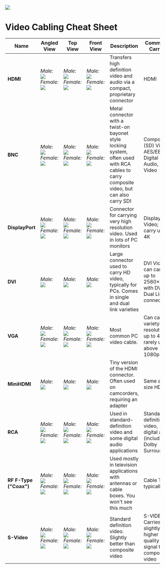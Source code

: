 ![](http://i.imgur.com/emLyJpo.png)

# Video Cabling Cheat Sheet

| Name                   | Angled View                                                                                                                                                                                                                                                       | Top View                                                                                                                                                                                                                                                          | Front View                                                                                                                                                                                                                                                        | Description                                                                                                                               | Commonly Carries                                                     |
|------------------------|-------------------------------------------------------------------------------------------------------------------------------------------------------------------------------------------------------------------------------------------------------------------|-------------------------------------------------------------------------------------------------------------------------------------------------------------------------------------------------------------------------------------------------------------------|-------------------------------------------------------------------------------------------------------------------------------------------------------------------------------------------------------------------------------------------------------------------|-------------------------------------------------------------------------------------------------------------------------------------------|----------------------------------------------------------------------|
| **HDMI**               | *Male:* ![](http://www.cablestogo.com/static/content/common/images/learning/connector-guides/video/115/hdmi-m-a.jpg)  *Female:* ![](http://www.cablestogo.com/static/content/common/images/learning/connector-guides/video/115/hdmi-f-a.jpg)                      | *Male:* ![](http://www.cablestogo.com/static/content/common/images/learning/connector-guides/video/115/hdmi-m-b.jpg)  *Female:* ![](http://www.cablestogo.com/static/content/common/images/learning/connector-guides/video/115/hdmi-f-b.jpg)                      | *Male:* ![](http://www.cablestogo.com/static/content/common/images/learning/connector-guides/video/115/hdmi-m-c.jpg)  *Female:* ![](http://www.cablestogo.com/static/content/common/images/learning/connector-guides/video/115/hdmi-f-c.jpg)                      | Transfers high definition video and audio via a compact, proprietary connector                                                            | HDMI                                                                 |
| **BNC**                | *Male:* ![](http://www.cablestogo.com/static/content/common/images/learning/connector-guides/video/115/bnc-m-a.jpg) *Female:* ![](http://www.cablestogo.com/static/content/common/images/learning/connector-guides/video/115/bnc-f-a.jpg)                         | *Male:* ![](http://www.cablestogo.com/static/content/common/images/learning/connector-guides/video/115/bnc-m-b.jpg) *Female:* ![](http://www.cablestogo.com/static/content/common/images/learning/connector-guides/video/115/bnc-f-b.jpg)                         | *Male:* ![](http://www.cablestogo.com/static/content/common/images/learning/connector-guides/video/115/bnc-m-c.jpg) *Female:* ![](http://www.cablestogo.com/static/content/common/images/learning/connector-guides/video/115/bnc-f-c.jpg)                         | Metal connector with a twist-on bayonet style locking system, often used with RCA cables to carry composite video, but can also carry SDI | Composite (SD) Video, AES/EBU Digital Audio, SDI Video               |
| **DisplayPort**        | *Male:* ![](http://www.cablestogo.com/static/content/common/images/learning/connector-guides/video/115/displayport-m-a.jpg) *Female:* ![](http://www.cablestogo.com/static/content/common/images/learning/connector-guides/digital-video/115/displayport-f-a.jpg) | *Male:* ![](http://www.cablestogo.com/static/content/common/images/learning/connector-guides/video/115/displayport-m-b.jpg) *Female:* ![](http://www.cablestogo.com/static/content/common/images/learning/connector-guides/digital-video/115/displayport-f-b.jpg) | *Male:* ![](http://www.cablestogo.com/static/content/common/images/learning/connector-guides/video/115/displayport-m-c.jpg) *Female:* ![](http://www.cablestogo.com/static/content/common/images/learning/connector-guides/digital-video/115/displayport-f-c.jpg) | Connector for carrying very high resolution video. Used in lots of PC monitors                                                            | DisplayPort Video; can carry up to 4K                                |
| **DVI**                | *Male:* ![](http://www.cablestogo.com/static/content/common/images/learning/connector-guides/video/115/dvi-d-dual-m-a.jpg)                                                                                                                                        | *Male:* ![](http://www.cablestogo.com/static/content/common/images/learning/connector-guides/video/115/dvi-d-dual-m-b.jpg)                                                                                                                                        | *Male:* ![](http://www.cablestogo.com/static/content/common/images/learning/connector-guides/video/115/dvi-d-dual-m-c.jpg)                                                                                                                                        | Large connector used to carry HD video, typically for PCs. Comes in single and dual link varieties                                        | DVI Video; can carry up to 2560×1600 with DVI-Dual Link connector    |
| **VGA**                | *Male:* ![](http://www.cablestogo.com/static/content/common/images/learning/connector-guides/video/115/hd15-m-a.jpg) *Female:* ![](http://www.cablestogo.com/static/content/common/images/learning/connector-guides/video/115/hd15-f-a.jpg)                       | *Male:* ![](http://www.cablestogo.com/static/content/common/images/learning/connector-guides/video/115/hd15-m-b.jpg) *Female:* ![](http://www.cablestogo.com/static/content/common/images/learning/connector-guides/video/115/hd15-f-b.jpg)                       | *Male:* ![](http://www.cablestogo.com/static/content/common/images/learning/connector-guides/video/115/hd15-m-c.jpg) *Female:* ![](http://www.cablestogo.com/static/content/common/images/learning/connector-guides/video/115/hd15-f-c.jpg)                       | Most common PC video cable.                                                                                                               | Can carry a variety of resolutions up to 4K, rarely used above 1080p |
| **MiniHDMI**           | *Male:* ![](http://www.cablestogo.com/static/content/common/images/learning/connector-guides/video/115/hdmi-mini-m-a.jpg)                                                                                                                                         | *Male:* ![](http://www.cablestogo.com/static/content/common/images/learning/connector-guides/video/115/hdmi-mini-m-b.jpg)                                                                                                                                         | *Male:* ![](http://www.cablestogo.com/static/content/common/images/learning/connector-guides/video/115/hdmi-mini-m-c.jpg)                                                                                                                                         | Tiny version of the HDMI connector. Often used on camcorders, requiring an adapter                                                        | Same as full size HDMI                                               |
| **RCA**                | *Male:* ![](http://www.cablestogo.com/static/content/common/images/learning/connector-guides/video/115/rca-m-a.jpg) *Female:* ![](http://www.cablestogo.com/static/content/common/images/learning/connector-guides/video/115/rca-f-a.jpg)                         | *Male:* ![](http://www.cablestogo.com/static/content/common/images/learning/connector-guides/video/115/rca-m-b.jpg) *Female:* ![](http://www.cablestogo.com/static/content/common/images/learning/connector-guides/video/115/rca-f-b.jpg)                         | *Male:* ![](http://www.cablestogo.com/static/content/common/images/learning/connector-guides/video/115/rca-m-c.jpg) *Female:* ![](http://www.cablestogo.com/static/content/common/images/learning/connector-guides/video/115/rca-f-c.jpg)                         | Used in standard-definition video and some digital audio applications                                                                     | Standard definition video, digital audio (including Dolby Surround)  |
| **RF F-Type ("Coax")** | *Male:* ![](http://www.cablestogo.com/static/content/common/images/learning/connector-guides/video/115/rf-m-a.jpg) *Female:* ![](http://www.cablestogo.com/static/content/common/images/learning/connector-guides/video/115/rf-f-a.jpg)                           | *Male:* ![](http://www.cablestogo.com/static/content/common/images/learning/connector-guides/video/115/rf-m-b.jpg) *Female:* ![](http://www.cablestogo.com/static/content/common/images/learning/connector-guides/video/115/rf-f-b.jpg)                           | *Male:* ![](http://www.cablestogo.com/static/content/common/images/learning/connector-guides/video/115/rf-m-c.jpg) *Female:* ![](http://www.cablestogo.com/static/content/common/images/learning/connector-guides/video/115/rf-f-c.jpg)                           | Used mostly in television applications with antennas or cable boxes. You won't see this much                                              | Cable TV, typically                                                  |
| **S-Video**            | *Male:* ![](http://www.cablestogo.com/static/content/common/images/learning/connector-guides/video/115/svideo-m-a.jpg) *Female:* ![](http://www.cablestogo.com/static/content/common/images/learning/connector-guides/video/115/svideo-f-a.jpg)                   | *Male:* ![](http://www.cablestogo.com/static/content/common/images/learning/connector-guides/video/115/svideo-m-b.jpg) *Female:* ![](http://www.cablestogo.com/static/content/common/images/learning/connector-guides/video/115/svideo-f-b.jpg)                   | *Male:* ![](http://www.cablestogo.com/static/content/common/images/learning/connector-guides/video/115/svideo-m-c.jpg) *Female:* ![](http://www.cablestogo.com/static/content/common/images/learning/connector-guides/video/115/svideo-f-c.jpg)                   | Standard definition video. Slightly better than composite video                                                                           | S-VIDEO. Carries slightly higher quality signal than composite video |
